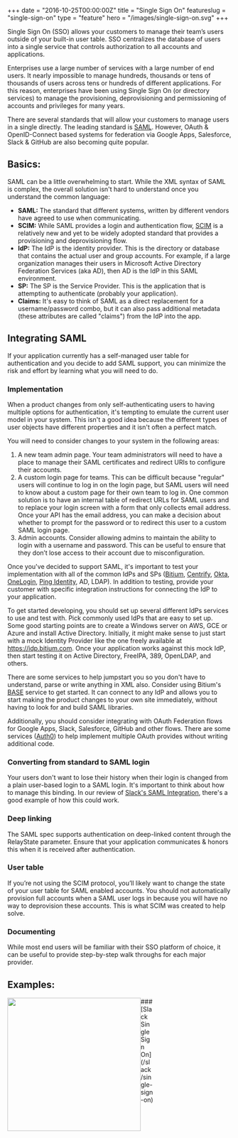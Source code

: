 +++
date = "2016-10-25T00:00:00Z"
title = "Single Sign On"
featureslug = "single-sign-on"
type = "feature"
hero = "/images/single-sign-on.svg"
+++

Single Sign On (SSO) allows your customers to manage their team’s users outside of your built-in user table. SSO centralizes the database of users into a single service that controls authorization to all accounts and applications.

Enterprises use a large number of services with a large number of end users. It nearly impossible to manage hundreds, thousands or tens of thousands of users across tens or hundreds of different applications. For this reason, enterprises have been using Single Sign On (or directory services) to manage the provisioning, deprovisioning and permissioning of accounts and privileges for many years.

There are several standards that will allow your customers to manage users in a single directly. The leading standard is [SAML](https://en.wikipedia.org/wiki/Security_Assertion_Markup_Language). However, OAuth & OpenID-Connect based systems for federation via Google Apps, Salesforce, Slack & GitHub are also becoming quite popular.

## Basics:
SAML can be a little overwhelming to start. While the XML syntax of SAML is complex, the overall solution isn't hard to understand once you understand the common language:  
- **SAML:** The standard that different systems, written by different vendors have agreed to use when communicating.  
- **SCIM:** While SAML provides a login and authentication flow, [SCIM](http://www.simplecloud.info/) is a relatively new and yet to be widely adopted standard that provides a provisioning and deprovisioning flow.  
- **IdP:** The IdP is the identity provider. This is the directory or database that contains the actual user and group accounts. For example, if a large organization manages their users in Microsoft Active Directory Federation Services (aka AD), then AD is the IdP in this SAML environment.  
- **SP:** The SP is the Service Provider. This is the application that is attempting to authenticate (probably your application).  
- **Claims:** It's easy to think of SAML as a direct replacement for a username/password combo, but it can also pass additional metadata (these attributes are called "claims") from the IdP into the app.    

## Integrating SAML
If your application currently has a self-managed user table for authentication and you decide to add SAML support, you can minimize the risk and effort by learning what you will need to do.

### Implementation
When a product changes from only self-authenticating users to having multiple options for authentication, it's tempting to emulate the current user model in your system. This isn't a good idea because the different types of user objects have different properties and it isn't often a perfect match.

You will need to consider changes to your system in the following areas:

1. A new team admin page. Your team administrators will need to have a place to manage their SAML certificates and redirect URIs to configure their accounts.  
1. A custom login page for teams. This can be difficult because "regular" users will continue to log in on the login page, but SAML users will need to know about a custom page for their own team to log in. One common solution is to have an internal table of redirect URLs for SAML users and to replace your login screen with a form that only collects email address. Once your API has the email address, you can make a decision about whether to prompt for the password or to redirect this user to a custom SAML login page.  
1. Admin accounts. Consider allowing admins to maintain the ability to login with a username and password. This can be useful to ensure that they don’t lose access to their account due to misconfiguration.  

Once you've decided to support SAML, it's important to test your implementation with all of the common IdPs and SPs ([Bitium](https://www.bitium.com), [Centrify](https://www.centrify.com/), [Okta](httpw://www.okta.com), [OneLogin](https://www.onelogin.com), [Ping Identity](https://www.pingidentity.com), AD, LDAP). In addition to testing, provide your customer with specific integration instructions for connecting the IdP to your application.

To get started developing, you should set up several different IdPs services to use and test with. Pick commonly used IdPs that are easy to set up. Some good starting points are to create a Windows server on AWS, GCE or Azure and install Active Directory. Initially, it might make sense to just start with a mock Identity Provider like the one freely available at https://idp.bitium.com. Once your application works against this mock IdP, then start testing it on Active Directory, FreeIPA, 389, OpenLDAP, and others.

There are some services to help jumpstart you so you don't have to understand, parse or write anything in XML also. Consider using Bitium's [BASE](https://www.bitium.com/site/product/base/) service to get started. It can connect to any IdP and allows you to start making the product changes to your own site immediately, without having to look for and build SAML libraries.

Additionally, you should consider integrating with OAuth Federation flows for Google Apps, Slack, Salesforce, GitHub and other flows. There are some services ([Auth0](https://www.auth0.com)) to help implement multiple OAuth provides without writing additional code.

### Converting from standard to SAML login
Your users don't want to lose their history when their login is changed from a plain user-based login to a SAML login. It's important to think about how to manage this binding. In our review of [Slack's SAML Integration](/slack/sso), there's a good example of how this could work.


### Deep linking
The SAML spec supports authentication on deep-linked content through the RelayState parameter. Ensure that your application communicates & honors this when it is received after authentication.

### User table
If you’re not using the SCIM protocol, you’ll likely want to change the state of your user table for SAML enabled accounts. You should not automatically provision full accounts when a SAML user logs in because you will have no way to deprovision these accounts. This is what SCIM was created to help solve.

### Documenting
While most end users will be familiar with their SSO platform of choice, it can be useful to provide step-by-step walk throughs for each major provider.

## Examples:
<DIV style="float:left">
<a href="/slack/single-sign-on"><img src="/slack/images/example_sso.png" width="300px" align="left" style="margin:0;"/></a>
<DIV class="clearfix"></DIV>
### [Slack Single Sign On](/slack/single-sign-on)
</DIV>
